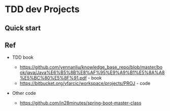 # TDD dev Projects

## Quick start

## Ref

- TDD book
	- https://github.com/yennanliu/knowledge_base_repo/blob/master/book/java/Java%E6%B5%8B%E8%AF%95%E9%A9%B1%E5%8A%A8%E5%BC%80%E5%8F%91.pdf - book
	- https://bitbucket.org/vfarcic/workspace/projects/PROJ - code

- Other code
	- https://github.com/in28minutes/spring-boot-master-class